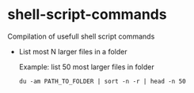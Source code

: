 # shell-script-commands
Compilation of usefull shell script commands

- List most N larger files in a folder

  Example: list 50 most larger files in folder
  
  ```
  du -am PATH_TO_FOLDER | sort -n -r | head -n 50 
  ```
